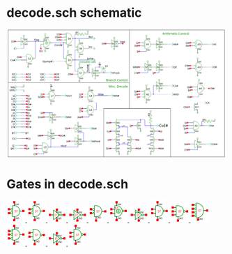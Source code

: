 # decode.sch schematic
![decode.sch](decode.png)
# Gates in decode.sch
[ ![nors](nors-sym.png) ](nors.html)
[ ![nor](nor-sym.png) ](nor.html)
[ ![cnot](cnot-sym.png) ](cnot.html)
[ ![not](not-sym.png) ](not.html)
[ ![norod](norod-sym.png) ](norod.html)
[ ![xnors](xnors-sym.png) ](xnors.html)
[ ![notp](notp-sym.png) ](notp.html)
[ ![nands](nands-sym.png) ](nands.html)
[ ![nand3od](nand3od-sym.png) ](nand3od.html)
[ ![nor4od](nor4od-sym.png) ](nor4od.html)
[ ![nor3](nor3-sym.png) ](nor3.html)
[ ![nandod](nandod-sym.png) ](nandod.html)
[ ![nots](nots-sym.png) ](nots.html)
[ ![nand](nand-sym.png) ](nand.html)

